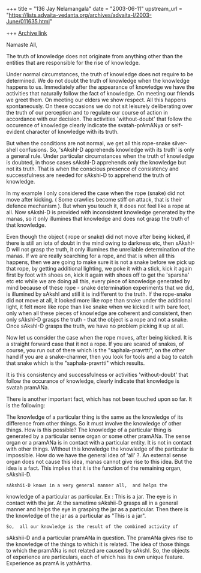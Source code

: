 +++
title = "136 Jay Nelamangala"
date = "2003-06-11"
upstream_url = "https://lists.advaita-vedanta.org/archives/advaita-l/2003-June/011635.html"

+++
[Archive link](https://lists.advaita-vedanta.org/archives/advaita-l/2003-June/011635.html)

Namaste All,

The truth of knowledge does not originate from anything other
than the entities that are responsible for the rise of knowledge.

Under normal circumstances,  the truth of knowledge does not
require to be determined.  We do not doubt the truth of
knowledge when the knowledge happens to us.  Immediately
after the appearance of knowledge we have the activities that
naturally follow the fact of knowledge.  On meeting our friends
we greet them.  On meeting our elders we show respect.
All this happens spontaneously. On these occasions we do
 not sit leisurely deliberating over the
truth of our perception and to regulate our course of action
in accordance with our decision.   The activities 'without-doubt'
that follow the occurence of knowledge clearly indicate the
svatah-prAmANya or self-evident character of knowledge with
its truth.

But when the conditions are not normal,  we get all this rope-snake
silver-shell confusions.  So,  'sAkshI-D apprehends knowledge
with its truth' is only a general rule.  Under particular circumstances
when the truth of knowledge is doubted,  in those cases sAkshI-D
apprehends only the knowledge but not its truth.  That is when
the conscious presence of consistency and successfulness are needed
for sAkshi-D to apprehend the truth of knowledge.

In my example I only considered the case when the rope (snake)
did not move after kicking.   ( Some crawlies   become
stiff on attack,   that is their defence mechanism ).   But when you
touch it,  it does not feel like a rope at all.   Now sAkshI-D is
provided with inconsistent knowledge generated by the manas,
so it only  illumines that knowledge and does not grasp the truth
of that knowledge.

Even though the object ( rope or snake) did not move after
being kicked,  if there is still an iota of doubt in the mind owing to
darkness etc,  then sAkshI-D will not grasp the truth,  it only illumines
the unreliable determination of the manas.   If we are really searching
for a rope, and that is when all this happens,  then we are going to
make sure it is not a snake before we pick up that rope,
by getting additional lighting,  we poke it with a stick,
kick it again first by foot with shoes on,
kick it again with shoes off to get the 'sparsha'  etc etc while we are
doing all this,   every piece of knowledge generated by mind because of
 these rope - snake determination experiments  that we did,  is illumined
by sAkshI and still it is indifferent to the truth.   If the rope-snake did
not move at all,  it looked more like rope than snake under the additional
light,
it felt more like rope than like snake when we kicked it with bare foot,
only when all these pieces of knowledge are coherent and consistent,  then
only
sAkshI-D grasps the truth - that the object is a rope and not a snake.
Once sAkshI-D grasps the truth,  we have no problem picking it up at all.

Now let us consider the case when the rope moves, after being kicked.
It is a straight forward case that it not a rope.   If you are scared of
snakes,
of course,  you run out of there which is the "saphala-pravrtti",  on the
other hand if you are a snake-charmer,  then you look for tools and a bag
to catch that snake which is the "saphala-pravrtti"  which results.

It is this consistency and  successfulness or activities 'without-doubt'
that
follow the occurance of knowledge,  clearly indicate that knowledge is
svatah pramANa.

There is another important fact, which has not been touched upon so far.
It is the following:

The knowledge of a particular thing is the same as the knowledge of
its difference from other things.  So it must involve the knowledge of
other things.  How is this possible?  The knowledge of a particular
thing is generated by a particular sense organ or some other pramANa.
The sense organ or a pramANa is in contact with a particular entity.
It is not in contact with other things.  WIthout this knowledge the
knowledge of the particular is impossible.  How do we have the general
idea of 'all' ?.   An external sense organ does not cause this idea,
manas cannot give rise to this idea.  But the idea is a fact.   This implies
that it is the function of the remaining organ, sAkshii-D.

    sAkshii-D knows in a very general manner all,  and helps the
knowledge of a particular as particular.  Ex : This is a jar.
The eye is in contact with the jar.  At the sametime sAkshii-D grasps
all in a general manner and helps the eye in grasping the jar as a
particular.  Then there is the knowledge of the jar as a particular as
"This is a jar".

    So,  all our knowledge is the result of the combined activity of
sAkshii-D and a particular pramANa in question.  The pramANa gives
rise to the knowledge of the things to which it is related.  The idea
of those things to which the pramANa is not related are caused by
sAkshI.   So,  the objects of experience are particulars, each of which
has its own unique feature.  Experience as pramA is yathArtha.



